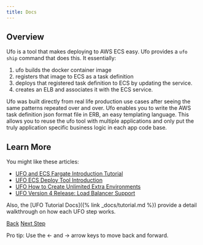 ```yaml
---
title: Docs
---
```


## Overview

Ufo is a tool that makes deploying to AWS ECS easy. Ufo provides a `ufo ship` command that does this. It essentially:

1. ufo builds the docker container image
2. registers that image to ECS as a task definition
3. deploys that registered task definition to ECS by updating the service.
3. creates an ELB and associates it with the ECS service.

Ufo was built directly from real life production use cases after seeing the same patterns repeated over and over. Ufo enables you to write the AWS task definition json format file in ERB, an easy templating language.  This allows you to reuse the ufo tool with multiple applications and only put the truly application specific business logic in each app code base.

## Learn More

You might like these articles:

* [UFO and ECS Fargate Introduction Tutorial](https://blog.boltops.com/2018/07/11/ufo-and-ecs-fargate-introduction-tutorial)
* [UFO ECS Deploy Tool Introduction](https://blog.boltops.com/2018/07/06/ufo-ecs-deployment-tool-introduction)
* [UFO How to Create Unlimited Extra Environments](https://blog.boltops.com/2018/07/12/ufo-how-to-create-unlimited-extra-environments)
* [UFO Version 4 Release: Load Balancer Support](https://blog.boltops.com/2018/07/05/ufo-version-4-release)

Also, the [UFO Tutorial Docs]({% link _docs/tutorial.md %}) provide a detail walkthrough on how each UFO step works.

<a id="prev" class="btn btn-basic" href="{% link _docs/tutorial-ufo-ships.md %}">Back</a>
<a id="next" class="btn btn-primary" href="{% link _docs/structure.md %}">Next Step</a>
<p class="keyboard-tip">Pro tip: Use the <- and -> arrow keys to move back and forward.</p>

